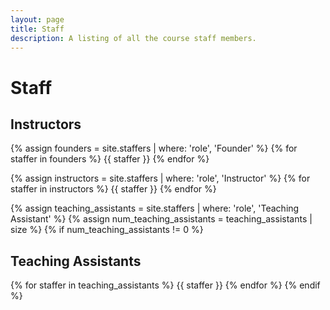 ```yaml
---
layout: page
title: Staff
description: A listing of all the course staff members.
---
```


# Staff

## Instructors

{% assign founders = site.staffers | where: 'role', 'Founder' %}
{% for staffer in founders %}
{{ staffer }}
{% endfor %}

{% assign instructors = site.staffers | where: 'role', 'Instructor' %}
{% for staffer in instructors %}
{{ staffer }}
{% endfor %}

{% assign teaching_assistants = site.staffers | where: 'role', 'Teaching Assistant' %}
{% assign num_teaching_assistants = teaching_assistants | size %}
{% if num_teaching_assistants != 0 %}
## Teaching Assistants

{% for staffer in teaching_assistants %}
{{ staffer }}
{% endfor %}
{% endif %}
